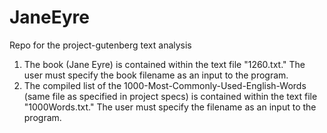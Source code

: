 # JaneEyre
Repo for the project-gutenberg text analysis 

1. The book (Jane Eyre) is contained within the text file "1260.txt." The user must specify the book filename as an input to the program.
2. The compiled list of the 1000-Most-Commonly-Used-English-Words (same file as specified in project specs) is contained within the text file "1000Words.txt." The user must specify the filename as an input to the program.
